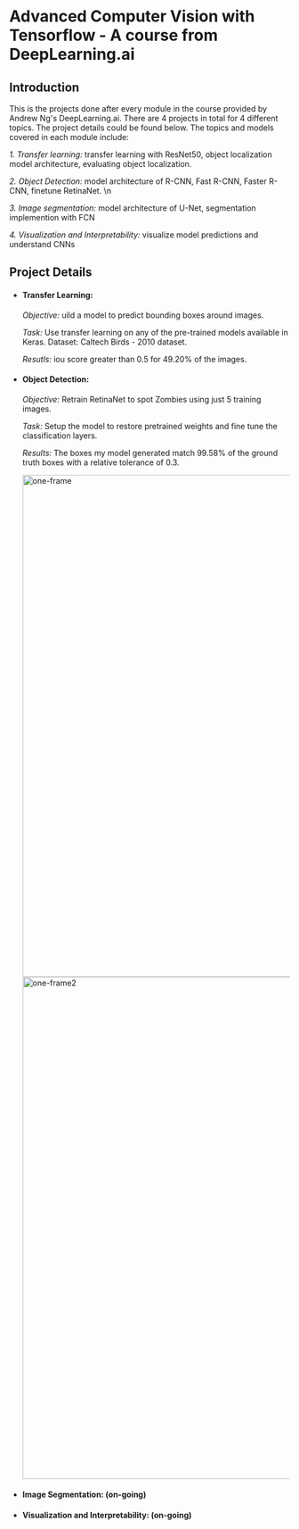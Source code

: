 # Advanced Computer Vision with Tensorflow - A course from DeepLearning.ai
## Introduction
This is the projects done after every module in the course provided by Andrew Ng's DeepLearning.ai. There are 4 projects in total for 4 different topics. The project details could be found below. The topics and models covered in each module include:

*1. Transfer learning:* transfer learning with ResNet50, object localization model architecture, evaluating object localization. 

*2. Object Detection:* model architecture of R-CNN, Fast R-CNN, Faster R-CNN, finetune RetinaNet. \n

*3. Image segmentation:* model architecture of U-Net, segmentation implemention with FCN

*4. Visualization and Interpretability:* visualize model predictions and understand CNNs

## Project Details
* #### Transfer Learning:
  *Objective:* uild a model to predict bounding boxes around images.

  *Task:* Use transfer learning on any of the pre-trained models available in Keras. Dataset: Caltech Birds - 2010 dataset.

  *Resutls:* iou score greater than 0.5 for 49.20% of the images.
  
* #### Object Detection:
  *Objective:* Retrain RetinaNet to spot Zombies using just 5 training images.
  
  *Task:* Setup the model to restore pretrained weights and fine tune the classification layers.
  
  *Results:* The boxes my model generated match 99.58% of the ground truth boxes with a relative tolerance of 0.3.
  
  <img src="https://github.com/ngol0/advanced-computer-vision-learning/blob/main/gif_frame_189.jpg" width="900" title="one-frame">
  <img src="https://github.com/ngol0/advanced-computer-vision-learning/blob/main/gif_frame_236.jpg" width="900" title="one-frame2">
  
* #### Image Segmentation: (on-going)
  
* #### Visualization and Interpretability: (on-going)
